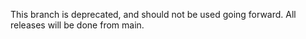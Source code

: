 This branch is deprecated, and should not be used going forward.
All releases will be done from main.
